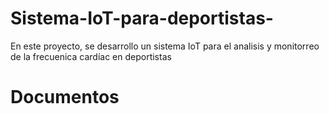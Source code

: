 # Sistema-IoT-para-deportistas-
En este proyecto, se desarrollo un sistema IoT para el analisis  y monitorreo de la frecuenica  cardíac en deportistas 
# Documentos
